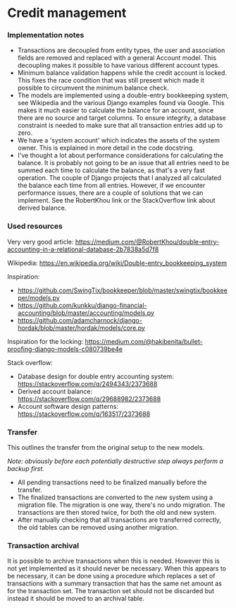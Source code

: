 # Credit management


### Implementation notes

* Transactions are decoupled from entity types, the user and association fields
  are removed and replaced with a general Account model. This decoupling makes
  it possible to have various different account types.
* Minimum balance validation happens while the credit account is locked. This
  fixes the race condition that was still present which made it possible to
  circumvent the minimum balance check.
* The models are implemented using a double-entry bookkeeping system, see
  Wikipedia and the various Django examples found via Google. This makes it
  much easier to calculate the balance for an account, since there are no
  source and target columns. To ensure integrity, a database constraint is
  needed to make sure that all transaction entries add up to zero.
* We have a 'system account' which indicates the assets of the system owner.
  This is explained in more detail in the code docstring.
* I've thought a lot about performance considerations for calculating the
  balance. It is probably not going to be an issue that all entries need to be
  summed each time to calculate the balance, as that's a very fast operation.
  The couple of Django projects that I analyzed all calculated the balance each
  time from all entries. However, if we encounter performance issues, there are
  a couple of solutions that we can implement. See the RobertKhou link or the
  StackOverflow link about derived balance.



### Used resources

Very very good article:
https://medium.com/@RobertKhou/double-entry-accounting-in-a-relational-database-2b7838a5d7f8

Wikipedia: https://en.wikipedia.org/wiki/Double-entry_bookkeeping_system

Inspiration:

* https://github.com/SwingTix/bookkeeper/blob/master/swingtix/bookkeeper/models.py
* https://github.com/kunkku/django-financial-accounting/blob/master/accounting/models.py
* https://github.com/adamcharnock/django-hordak/blob/master/hordak/models/core.py

Inspiration for the locking:
https://medium.com/@hakibenita/bullet-proofing-django-models-c080739be4e

Stack overflow:

* Database design for double entry accounting system: https://stackoverflow.com/q/2494343/2373688
* Derived account balance: https://stackoverflow.com/q/29688982/2373688
* Account software design patterns: https://stackoverflow.com/q/163517/2373688


### Transfer

This outlines the transfer from the original setup to the new models.

*Note: obviously before each potentially destructive step always perform a
backup first.*

* All pending transactions need to be finalized manually before the transfer.
* The finalized transactions are converted to the new system using a migration
file. The migration is one way, there's no undo migration. The transactions are
then stored twice, for both the old and new system.
* After manually checking that all transactions are transferred correctly, the
old tables can be removed using another migration.




### Transaction archival


It is possible to archive transactions when this is needed.
However this is not yet implemented as it should never be necessary.
When this appears to be necessary, it can be done using a procedure which replaces a set of transactions
with a summary transaction that has the same net amount as for the transaction set.
The transaction set should not be discarded but instead it should be moved to an archival table.

